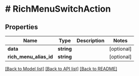 # # RichMenuSwitchAction

## Properties

Name | Type | Description | Notes
------------ | ------------- | ------------- | -------------
**data** | **string** |  | [optional]
**rich_menu_alias_id** | **string** |  | [optional]

[[Back to Model list]](../../README.md#models) [[Back to API list]](../../README.md#endpoints) [[Back to README]](../../README.md)
